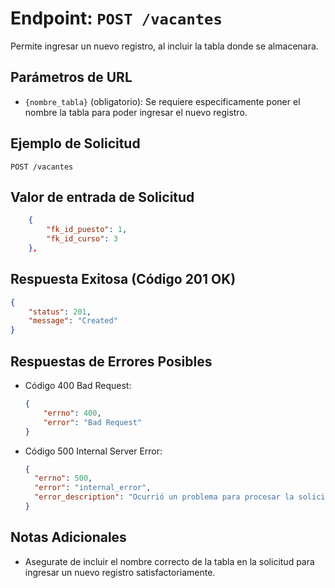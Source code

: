 # Endpoint: `POST /vacantes`

Permite ingresar un nuevo registro, al incluir la tabla donde se almacenara.


## Parámetros de URL
- `{nombre_tabla}` (obligatorio): Se requiere especificamente poner el nombre la tabla para poder ingresar el nuevo registro.

## Ejemplo de Solicitud
```http
POST /vacantes
```

## Valor de entrada de Solicitud
```json
    {
        "fk_id_puesto": 1,
        "fk_id_curso": 3
    },
```

## Respuesta Exitosa (Código 201 OK)
```json
{
    "status": 201, 
    "message": "Created"
}
```

## Respuestas de Errores Posibles
- Código 400 Bad Request:

    ```json
   { 
        "errno": 400, 
        "error": "Bad Request" 
    }
    ```

- Código 500 Internal Server Error:
  ```json
  {
    "errno": 500,
    "error": "internal_error",
    "error_description": "Ocurrió un problema para procesar la solicitud"
  }
  ``` 

## Notas Adicionales

- Asegurate de incluir el nombre correcto de la tabla en la solicitud para ingresar un nuevo registro satisfactoriamente.